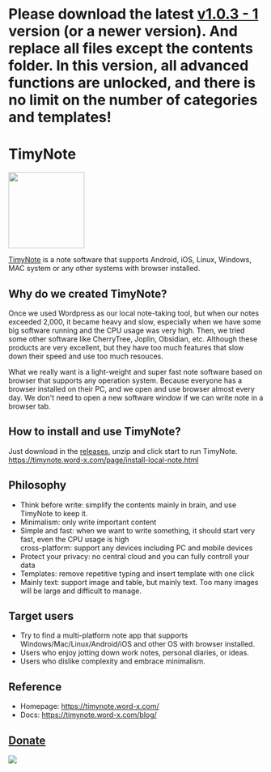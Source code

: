 # Please download the latest **[v1.0.3 - 1](https://github.com/word-x/TimyNote/releases/tag/TimyNote1.0.3-1)** version (or a newer version). And replace all files except the contents folder. In this version, all advanced functions are unlocked, and there is no limit on the number of categories and templates!
# TimyNote
<img src="https://github.com/word-x/TimyNote/assets/29170706/c5b0d5db-0470-4254-b51f-96007eccd00e"  width="150" height="150">

[TimyNote](https://timynote.word-x.com/) is a note software that supports Android, iOS, Linux, Windows, MAC system or any other systems with browser installed.

## Why do we created TimyNote?
Once we used Wordpress as our local note-taking tool, but when our notes exceeded 2,000, it became heavy and slow, especially when we have some big software running and the CPU usage was very high. Then, we tried some other software like CherryTree, Joplin, Obsidian, etc. Although these products are very excellent, but they have too much features that slow down their speed and use too much resouces.

What we really want is a light-weight and super fast note software based on browser that supports any operation system. Because everyone has a browser installed on their PC, and we open and use browser almost every day. We don't need to open a new software window if we can write note in a browser tab.

## How to install and use TimyNote?
Just download in the [releases]([url](https://gitee.com/word-x/timynote/releases)), unzip and click start to run TimyNote.
https://timynote.word-x.com/page/install-local-note.html

## Philosophy
 - Think before write: simplify the contents mainly in brain, and use TimyNote to keep it.
 - Minimalism: only  write important content
 - Simple and fast: when we want to write something, it should start very fast, even the CPU usage is high  
cross-platform: support any devices including PC and mobile devices
 - Protect your privacy: no central cloud and you can fully controll your data
 - Templates: remove repetitive typing and insert template with one click
 - Mainly text: support image and table, but mainly text. Too many images will be large and difficult to manage.

## Target users
- Try to find a multi-platform note app that supports Windows/Mac/Linux/Android/iOS and other OS with browser installed.
- Users who enjoy jotting down work notes, personal diaries, or ideas.
- Users who dislike complexity and embrace minimalism.

## Reference
- Homepage: https://timynote.word-x.com/
- Docs: https://timynote.word-x.com/blog/
## [Donate]([url](https://buy.stripe.com/bIYdRq54ugIB5iwdQW))
[![](https://github.com/user-attachments/assets/f0329436-4778-465b-aa16-8435035e2b53)](https://buy.stripe.com/bIYdRq54ugIB5iwdQW)

